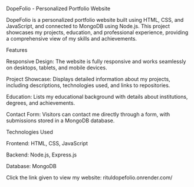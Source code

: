 DopeFolio - Personalized Portfolio Website

DopeFolio is a personalized portfolio website built using HTML, CSS, and JavaScript, and connected to MongoDB using Node.js. This project showcases my projects, education, and professional experience, providing a comprehensive view of my skills and achievements.


Features

Responsive Design: The website is fully responsive and works seamlessly on desktops, tablets, and mobile devices.

Project Showcase: Displays detailed information about my projects, including descriptions, technologies used, and links to repositories.

Education: Lists my educational background with details about institutions, degrees, and achievements.

Contact Form: Visitors can contact me directly through a form, with submissions stored in a MongoDB database.

Technologies Used

Frontend: HTML, CSS, JavaScript

Backend: Node.js, Express.js

Database: MongoDB

Click the link given to view my website: rituldopefolio.onrender.com/
